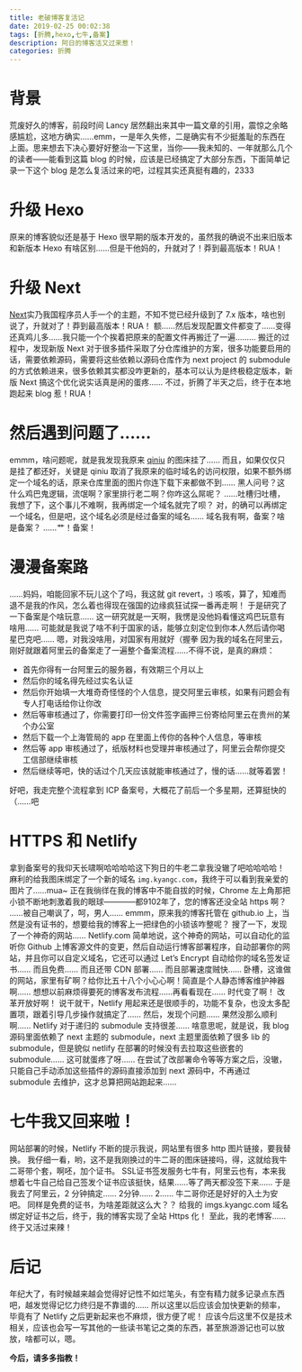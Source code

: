 ```yaml
---
title: 老破博客复活记
date: 2019-02-25 00:02:38
tags: [折腾,hexo,七牛,备案]
description: 阿日的博客活又过来惹！
categories: 折腾
---
```


# 背景

荒废好久的博客，前段时间 Lancy 居然翻出来其中一篇文章的引用，震惊之余略感尴尬，这地方确实……emm，一是年久失修，二是确实有不少挺羞耻的东西在上面。思来想去下决心要好好整治一下这里，当你——我未知的、一年就那么几个的读者——能看到这篇 blog 的时候，应该是已经搞定了大部分东西，下面简单记录一下这个 blog 是怎么复活过来的吧，过程其实还真挺有趣的，2333

# 升级 Hexo

原来的博客貌似还是基于 Hexo 很早期的版本开发的，虽然我的确说不出来旧版本和新版本 Hexo 有啥区别……但是干他妈的，升就对了！莽到最高版本！RUA！

# 升级 Next

[Next](https://theme-next.org/)实乃我国程序员人手一个的主题，不知不觉已经升级到了 7.x 版本，啥也别说了，升就对了！莽到最高版本！RUA！
额……然后发现配置文件都变了……变得还真鸡儿多……我只能一个个挨着把原来的配置文件再搬迁了一遍………
搬迁的过程中，发现新版 Next 对于很多插件采取了分仓库维护的方案，很多功能要启用的话，需要依赖源码，需要将这些依赖以源码仓库作为 next project 的 submodule 的方式依赖进来，很多依赖其实都没咋更新的，基本可以认为是终极稳定版本，新版 Next 搞这个优化说实话真是闲的蛋疼……
不过，折腾了半天之后，终于在本地跑起来 blog 惹！RUA！

# 然后遇到问题了……

emmm，啥问题呢，就是我发现我原来 [qiniu](qiniu.com/) 的图床挂了……
而且，如果仅仅只是挂了都还好，关键是 qiniu 取消了我原来的临时域名的访问权限，如果不额外绑定一个域名的话，原来仓库里面的图片你连下载下来都做不到……
黑人问号？这什么鸡巴鬼逻辑，流氓啊？家里排行老二啊？你咋这么屌呢？
……吐槽归吐槽，我想了下，这个事儿不难啊，我再绑定一个域名就完了呗？
对，的确可以再绑定一个域名，但是吧，这个域名必须是经过备案的域名……
域名我有啊，备案？啥是备案？
……艹！备案！

# 漫漫备案路

……妈妈，咱能回家不玩儿这个了吗，我这就 git revert，:)
咳咳，算了，知难而退不是我的作风，怎么着也得现在强国的边缘疯狂试探一番再走啊！
于是研究了一下备案是个啥玩意……
这一研究就是一天啊，我愣是没他妈看懂这鸡巴玩意有啥用……
可能就是我说了啥不利于国家的话，能够立刻定位到你本人然后请你喝星巴克吧……
嗯，对我没啥用，对国家有用就好（握拳
因为我的域名在阿里云，刚好就跟着阿里云的备案走了一遍整个备案流程……不得不说，是真的麻烦：

- 首先你得有一台阿里云的服务器，有效期三个月以上
- 然后你的域名得先经过实名认证
- 然后你开始填一大堆奇奇怪怪的个人信息，提交阿里云审核，如果有问题会有专人打电话给你让你改
- 然后等审核通过了，你需要打印一份文件签字画押三份寄给阿里云在贵州的某个办公室
- 然后下载一个上海管局的 app 在里面上传你的各种个人信息，等审核
- 然后等 app 审核通过了，纸版材料也受理并审核通过了，阿里云会帮你提交工信部继续审核
- 然后继续等吧，快的话过个几天应该就能审核通过了，慢的话……就等着罢！

好吧，我走完整个流程拿到 ICP 备案号，大概花了前后一个多星期，还算挺快的（……吧

# HTTPS 和 Netlify
拿到备案号的我仰天长啸啊哈哈哈哈这下狗日的牛老二拿我没辙了吧哈哈哈哈！
麻利的给我图床绑定了一个新的域名 `img.kyangc.com`，我终于可以看到我亲爱的图片了……mua~
正在我徜徉在我的博客中不能自拔的时候，Chrome 左上角那把小锁不断地刺激着我的眼球————都9102年了，您的博客还没全站 https 啊？
……被自己嘲讽了，呵，男人……
emmm，原来我的博客托管在 github.io 上，当然是没有证书的，想要给我的博客上一把绿色的小锁该咋整呢？
搜了一下，发现了一个神奇的网站…… Netlify.com
简单地说，这个神奇的网站，可以自动化的监听你 Github 上博客源文件的变更，然后自动运行博客部署程序，自动部署你的网站，并且你可以自定义域名，它还可以通过 Let’s Encrypt 自动给你的域名签发证书……
而且免费……
而且还带 CDN 部署……
而且部署速度贼快……
卧槽，这谁做的网站，家里有矿啊？给你比五十八个小心心啊！简直是个人静态博客维护神器啊……
想想以前麻烦得要死的博客发布流程……再看看现在……
时代变了啊！
改革开放好啊！
说干就干，Netlify 用起来还是很顺手的，功能不复杂，也没太多配置项，跟着引导几步操作就搞定了……
然后，发现个问题……
果然没那么顺利啊……
Netlify 对于递归的 submodule 支持很差……
啥意思呢，就是说，我 blog 源码里面依赖了 next 主题的 submodule，next 主题里面依赖了很多 lib 的 submodule，但是貌似 netlify 在部署的时候没有去拉取这些嵌套的 submodule……
这可就蛋疼了呀……
在尝试了改部署命令等等方案之后，没辙，只能自己手动添加这些插件的源码直接添加到 next 源码中，不再通过 submodule 去维护，这才总算把网站跑起来……

# 七牛我又回来啦！

网站部署的时候，Netlify 不断的提示我说，网站里有很多 http 图片链接，要我替换。
我仔细一看，哟，这不是我刚换过的牛二哥的图床链接吗，得，这就给我牛二哥带个套，啊呸，加个证书。
SSL证书签发服务七牛有，阿里云也有，本来我想着七牛自己给自己签发个证书应该挺快，结果……等了两天都没签下来……
于是我去了阿里云，2 分钟搞定……
2分钟……
2……
牛二哥你还是好好的入土为安吧。
同样是免费的证书，为啥差距就这么大？？
给我的 imgs.kyangc.com 域名绑定好证书之后，终于，我的博客实现了全站 Https 化！
至此，我的老博客……终于又活过来辣！

# 后记
年纪大了，有时候越来越会觉得好记性不如烂笔头，有空有精力就多记录点东西吧，越发觉得记忆力终归是不靠谱的……
所以这里以后应该会加快更新的频率，毕竟有了 Netlify 之后更新起来也不麻烦，很方便了呢！
应该今后这里不仅是技术相关，应该也会写一写其他的一些读书笔记之类的东西，甚至旅游游记也可以放放，啥都可以，嗯。

**今后，请多多指教！**

